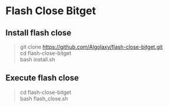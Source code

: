 # Flash Close Bitget

## Install flash close
> git clone https://github.com/Algolaxy/flash-close-bitget.git
> \
> cd flash-close-bitget
> \
> bash install.sh

## Execute flash close
> cd flash-close-bitget
> \
> bash flash_close.sh
